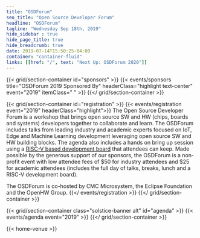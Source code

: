 ```yaml
---
title: "OSDForum"
seo_title: "Open Source Developer Forum"
headline: "OSDForum"
tagline: "Wednesday Sep 18th, 2019"
hide_sidebar : true
hide_page_title: true
hide_breadcrumb: true
date: 2019-07-14T15:50:25-04:00
container: "container-fluid"
links: [[href: "/", text: "Next Up: OSDForum 2020"]]
---
```


{{< grid/section-container id="sponsors" >}}
  {{< events/sponsors title="OSDForum 2019 Sponsored By" headerClass="highlight text-center" event="2019" itemClass=" " >}}
{{</ grid/section-container >}}

{{< grid/section-container id="registration" >}}
  {{< events/registration event="2019" headerClass="highlight">}}
  The Open Source Developer Forum is a workshop that brings open source SW and HW (chips, boards and systems) developers together to collaborate and learn. The OSDForum includes talks from leading industry and academic experts focused on IoT, Edge and Machine Learning development leveraging open source SW and HW building blocks. The agenda also includes a hands on bring up session using a [RISC-V based development board](https://open-isa.org/) that attendees can keep. Made possible by the generous support of our sponsors, the OSDForum is a non-profit event with low attendee fees of $50 for industry attendees and $25 for academic attendees (includes the full day of talks, breaks, lunch and a RISC-V development board).  
    
  The OSDForum is co-hosted by CMC Microsystem, the Eclipse Foundation and the OpenHW Group.
  {{</ events/registration >}}
{{</ grid/section-container >}}

{{< grid/section-container class="solstice-banner alt" id="agenda" >}}
  {{< events/agenda event="2019" >}}
{{</ grid/section-container >}}

{{< home-venue >}}
